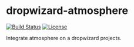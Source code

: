 dropwizard-atmosphere 
=======================

[![Build Status](https://travis-ci.org/akraxx/dropwizard-atmosphere.svg)](https://travis-ci.org/akraxx/dropwizard-atmosphere) [![License](http://img.shields.io/badge/license-MIT-blue.svg?style=flat)](http://www.opensource.org/licenses/MIT)

Integrate atmosphere on a dropwizard projects.
